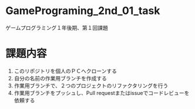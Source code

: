 # GamePrograming_2nd_01_task
ゲームプログラミング１年後期、第１回課題

# 課題内容
1. このリポジトリを個人のＰＣへクローンする
1. 自分の名前の作業用ブランチを作成する
1. 作業用ブランチで、２つのプロジェクトのリファクタリングを行う
1. 作業用ブランチをプッシュし、Pull requestまたはissueでコードレビューを依頼する
